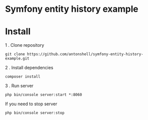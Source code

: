 # Symfony entity history example

# Install

1 . Clone repository

```
git clone https://github.com/antonshell/symfony-entity-history-example.git
```

2 . Install dependencies

```
composer install
```

3 . Run server  

```
php bin/console server:start *:8060
```

If you need to stop server

```
php bin/console server:stop
```

